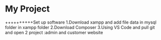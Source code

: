 # My Project
++++++++++Set up software
1.Download xampp and add file data in mysql folder in xampp folder
2.Download Composer
3.Using VS Code and pull git and open 2 project :admin and customer website
